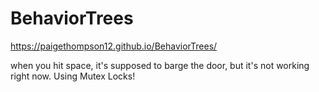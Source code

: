 # BehaviorTrees

https://paigethompson12.github.io/BehaviorTrees/

when you hit space, it's supposed to barge the door, but it's not working right now. Using Mutex Locks!
